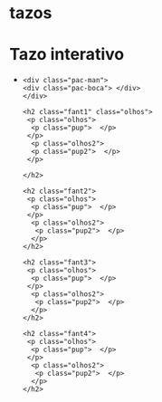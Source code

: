 # tazos
<!doctype html>
<html>
 <head>
  <title> tazos </title>
  <style>

   body{
   text-align: center;
   font-family: Arial;
   background-color: #4b0082;
   }

   h1{
   font-size: 250%;
   color: #9370db;
   transition: 1s;
   }

   h1:hover{
   text-shadow: 10px 10px 10px #add8e6;
   transition: 1s;
   }

   ul{
   list-style: none;
   background-color: #2f4f4f;
   transition: 0.5s;
   }

   ul li{
   width: 500px;
   height: 500px;
   border: 3px solid #ffffff;
   border-radius: 300px;
   background-color: #000000;
   margin-left: 400px;
   overflow: hidden;
   transition: 0.5s;
   }

   ul li:hover{
   box-shadow: 5px 5px 5px #c0c0c0, inset 2px 2px 2px 2px #c0c0c0;
   transition: 1s;
   }

   .fant1{
   width: 90px;
   height: 420px;
   border: 5px solid #ee82ee;
   border-radius: 100px;
   text-align: center;
   background-color: #ff00ff;
   margin-top: -50px;
   margin-left: 70px;
   transition: 1s;
   }

   ul li:hover .pup{
   margin-top: -50px;
   transition: 1s;
   }

   ul li:hover .olhos2{
   margin-top: -40px;
   }

   ul li:hover .pup2{
   margin-top: -50px;
   transition: 1s;
   }

   ul li .fant1:hover .pup{
   margin-top: -55px;
   transition: 1s;
   }

   ul li .fant1:hover .olhos2{
   margin-top: -40px;
   }

   ul li .fant1:hover .pup2{
   margin-top: -55px;
   transition: 1s;
   }

   .fant2{
   width: 90px;
   height: 300px;
   border: 5px solid #ff7f50;
   border-radius: 100px;
   text-align: center;
   background-color: #ff4500;
   margin-top: -300px;
   margin-left: 165px;
   }

   ul li .fant2:hover .pup{
   margin-left: -0.5px;
   transition: 1s;
   }

   ul li .fant2:hover .olhos2{
   margin-top: -40px;
   }

   ul li .fant2:hover .pup2{
   margin-left: 30px;
   transition: 1s;
   }

   .fant3{
   width: 90px;
   height: 360px;
   border: 5px solid #ff6347;
   border-radius: 100px;
   text-align: center;
   background-color: #ff0000;
   margin-top: -400px;
   margin-left: 260px;
   }

   ul li .fant3:hover .pup{
   margin-left: 20px;
   transition: 1s;
   }

   ul li .fant3:hover .olhos2{
   margin-top: -40px;
   }

   ul li .fant3:hover .pup2{
   margin-left: 50px;
   transition: 1s;
   }

   .fant4{
   width: 90px;
   height: 250px;
   border: 5px solid #00ced1;
   border-radius: 100px;
   text-align: center;
   background-color: #00ffff;
   margin-top: -270px;
   margin-left: 355px;
   }

   ul li .fant4:hover .pup{
   margin-top: -40px;
   transition: 1s;
   }

   ul li .fant4:hover .olhos2{
   margin-top: -50px;
   }

   ul li .fant4:hover .pup2{
   margin-top: -40px;
   transition: 1s;
   }

   .olhos{
   width: 30px;
   height: 30px;
   background-color: #ffffff;
   border: 1px solid #c0c0c0;
   border-radius: 100px;
   text-align: center;
   }

   .olhos2{
   width: 30px;
   height: 30px;
   background-color: #ffffff;
   border: 1px solid #c0c0c0;
   border-radius: 100px;
   text-align: center;
   margin-top: -48px;
   margin-left: 30px;
   }

   .pup{
   width: 10px;
   height: 10px;
   background-color: #0000ff;
   border: 1px solid #4b0082;
   border-radius: 100px;
   text-align: center;
   margin-top: -45px;
   margin-left: 10px;
   }

   .pup2{
   width: 10px;
   height: 10px;
   background-color: #0000ff;
   border: 1px solid #4b0082;
   border-radius: 100px;
   text-align: center;
   margin-top: -45px;
   margin-left: 40px;
   }

   .pac-man{
   width: 90px;
   height: 90px;
   background-color: #ffff00;
   border: 0px solid #ffd700;
   border-radius: 100px;
   margin-left: 200px;
   margin-top: 50px;
   overflow: hidden;
   }

   .pac-boca{
    background-color: #000000;
    width: 100px;
    height: 100px;
    clip-path: polygon(100% 74%, 44% 48%, 100% 21%);
    transform: rotate(-90deg) translate(6px, 0px);
    transition: 1s;
    }

    ul li:hover .pac-boca{
    margin-top: -10px;
    transition: 1s;
    }

    .pac-boca:hover{
    margin-top: 30px;
    transition: 1s;
    }

  </style>
 </head>
 <body>

  <h1> Tazo interativo </h1>

  <ul>
   <li>

    <div class="pac-man">
    <div class="pac-boca"> </div>
    </div>

    <h2 class="fant1" class="olhos">
     <p class="olhos"> 
      <p class="pup">  </p>
     </p>
      <p class="olhos2">
      <p class="pup2">  </p>
     </p>
     
    </h2>

    <h2 class="fant2">
     <p class="olhos">
      <p class="pup">  </p>
     </p>
      <p class="olhos2">
       <p class="pup2">  </p>
      </p>
    </h2>

    <h2 class="fant3">
     <p class="olhos">
      <p class="pup">  </p>
     </p>
      <p class="olhos2">
       <p class="pup2">  </p>
      </p>
    </h2>

    <h2 class="fant4">
     <p class="olhos">
      <p class="pup">  </p>
     </p>
      <p class="olhos2">
       <p class="pup2">  </p>
      </p>
    </h2>

   </li>
  </ul>

 </body>
</html>
